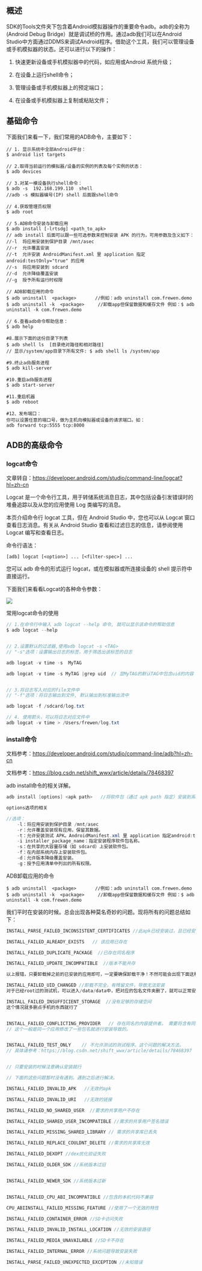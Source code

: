 ## 概述

​		SDK的Tools文件夹下包含着Android模拟器操作的重要命令adb。adb的全称为(Android Debug Bridge）就是调试桥的作用。通过adb我们可以在Android Studio中方面通过DDMS来调试Android程序。借助这个工具，我们可以管理设备或手机模拟器的状态。还可以进行以下的操作：

 1. 快速更新设备或手机模拟器中的代码，如应用或Android 系统升级； 

 2. 在设备上运行shell命令； 

 3. 管理设备或手机模拟器上的预定端口； 

 4. 在设备或手机模拟器上复制或粘贴文件； 

    

## 基础命令

下面我们来看一下，我们常用的ADB命令，主要如下：

```shell
// 1. 显示系统中全部Android平台：
$ android list targets

// 2.取得当前运行的模拟器/设备的实例的列表及每个实例的状态：
$ adb devices

// 3.对某一模设备执行shell命令：
$ adb -s  192.168.199.110  shell  
//adb -s 模拟器编号(IP) shell 后面跟shell命令

// 4.获取管理员权限
$ adb root  

// 5.ADB命令安装与卸载应用
$ adb install [-lrtsdg] <path_to_apk>
// adb install 后面可以跟一些可选参数来控制安装 APK 的行为，可用参数及含义如下：
//-l  将应用安装到保护目录 /mnt/asec
//-r  允许覆盖安装
//-t  允许安装 AndroidManifest.xml 里 application 指定android:testOnly="true" 的应用
//-s  将应用安装到 sdcard
//-d  允许降级覆盖安装
//-g  授予所有运行时权限

// ADB卸载应用的命令
$ adb uninstall  <package>       //例如：adb uninstall com.frewen.demo
$ adb uninstall -k  <package>     //卸载app但保留数据和缓存文件 例如：$ adb uninstall -k com.frewen.demo

// 6.查看adb命令帮助信息：
$ adb help

#8.展示下面的这份目录下列表
$ adb shell ls  [目录绝对路径和相对路径]   
// 显示/system/app目录下所有文件: $ adb shell ls /system/app

#9.终止adb服务进程
$ adb kill-server

#10.重启adb服务进程
$ adb start-server

#11.重启机器
$ adb reboot

#12、发布端口：
你可以设置任意的端口号，做为主机向模拟器或设备的请求端口。如： 
adb forward tcp:5555 tcp:8000
```



## ADB的高级命令

### logcat命令

文章转自：https://developer.android.com/studio/command-line/logcat?hl=zh-cn

Logcat 是一个命令行工具，用于转储系统消息日志，其中包括设备引发错误时的堆叠追踪以及从您的应用使用 Log 类编写的消息。

本页介绍命令行 logcat 工具，但在 Android Studio 中，您也可以从 Logcat 窗口查看日志消息。有关从 Android Studio 查看和过滤日志的信息，请参阅使用 Logcat 编写和查看日志。
    
命令行语法：


```
[adb] logcat [<option>] ... [<filter-spec>] ...
```

您可以 adb 命令的形式运行 logcat，或在模拟器或所连接设备的 shell 提示符中直接运行。


下面我们来看看Logcat的各种命令参数：

![](https://i.loli.net/2021/01/18/pSuyHDqQGcixNa2.png)


常用logcat命令的使用


```java
// 1.在命令行中输入 adb logcat --help 命令, 就可以显示该命令的帮助信息
$ adb logcat --help 


// 2.设置默认的过滤器,使用adb logcat -s <TAG>
// "-s"选项：设置输出日志的标签，用于筛选出该标签的日志

adb logcat -v time -s  MyTAG

adb logcat -v time -s MyTAG |grep uid  // 显MyTAG的默认TAG中包含uid的内容


// 3.将日志写入对应的file文件中
// "-f"选项：将日志输出到文件, 默认输出到标准输出流中

adb logcat -f /sdcard/log.txt 

// 4. 使用箭头，可以将日志对应文件中
adb logcat -v time > /Users/frewen/log.txt

```


### install命令

文档参考：https://developer.android.com/studio/command-line/adb?hl=zh-cn

文档参考：https://blog.csdn.net/shift_wwx/article/details/78468397

adb install命令的相关详解。

```java
adb install [options] <apk path>   //将软件包（通过 apk path 指定）安装到系统。

options选项的相关

//选项：
    -l：将应用安装到保护目录 /mnt/asec
    -r：允许覆盖安装现有应用，保留其数据。
    -t：允许安装测试 APK。AndroidManifest.xml 里 application 指定android:testOnly="true" 的应用
    -i installer_package_name：指定安装程序软件包名称。
    -s：在共享的大容量存储（如 sdcard）上安装软件包。
    -f：在内部系统内存上安装软件包。
    -d：允许版本降级覆盖安装。
    -g：授予应用清单中列出的所有权限。

```

ADB卸载应用的命令
```
$ adb uninstall  <package>       //例如：adb uninstall com.frewen.demo
$ adb uninstall -k  <package>     //卸载app但保留数据和缓存文件 例如：$ adb uninstall -k com.frewen.demo
```

 我们平时在安装的时候。总会出现各种莫名奇妙的问题。现将所有的问题总结如下：


```java
INSTALL_PARSE_FAILED_INCONSISTENT_CERTIFICATES //此apk已经安装过，且已经安装的apk和待安装的apk签名不一致

INSTALL_FAILED_ALREADY_EXISTS   // 该应用已存在

INSTALL_FAILED_DUPLICATE_PACKAGE  //已存在同名程序

INSTALL_FAILED_UPDATE_INCOMPATIBLE  //版本不能共存

以上报错，只要卸载掉之前的已安装的应用即可，一定要确保卸载干净！不然可能会出现下面这种报错：

INSTALL_FAILED_UID_CHANGED //卸载不完全，有残留文件，导致无法安装
对于已经root过的测试机，可以进入/data/data中，把对应的包名文件夹删了，就可以正常安装了。

INSTALL_FAILED_INSUFFICIENT_STORAGE  //没有足够的存储空间
这个情况就多删点手机的东西就行了


INSTALL_FAILED_CONFLICTING_PROVIDER   // 存在同名的内容提供者。 需要将含有同名的内容提供者的APK删除。
// 这个一般是同一个应用修改了一些包名就进行安装导致的。


INSTALL_FAILED_TEST_ONLY    // 不允许测试的测试程序。这个问题的解决方法。
// 具体请参考：https://blog.csdn.net/shift_wwx/article/details/78468397


// 只要安装的时候注意确认安装就行

// 下面的这些问题暂时没有遇到。遇到之后进行解决。

INSTALL_FAILED_INVALID_APK   //无效的apk 

INSTALL_FAILED_INVALID_URI   //无效的链接

INSTALL_FAILED_NO_SHARED_USER  //要求的共享用户不存在

INSTALL_FAILED_SHARED_USER_INCOMPATIBLE //需求的共享用户签名错误

INSTALL_FAILED_MISSING_SHARED_LIBRARY // 需求的共享库已丢失

INSTALL_FAILED_REPLACE_COULDNT_DELETE //需求的共享库无效

INSTALL_FAILED_DEXOPT //dex优化验证失败

INSTALL_FAILED_OLDER_SDK //系统版本过旧


INSTALL_FAILED_NEWER_SDK //系统版本过新


INSTALL_FAILED_CPU_ABI_INCOMPATIBLE //包含的本机代码不兼容

CPU_ABIINSTALL_FAILED_MISSING_FEATURE //使用了一个无效的特性

INSTALL_FAILED_CONTAINER_ERROR //SD卡访问失败

INSTALL_FAILED_INVALID_INSTALL_LOCATION //无效的安装路径

INSTALL_FAILED_MEDIA_UNAVAILABLE //SD卡不存在

INSTALL_FAILED_INTERNAL_ERROR //系统问题导致安装失败

INSTALL_PARSE_FAILED_UNEXPECTED_EXCEPTION //未知错误
```